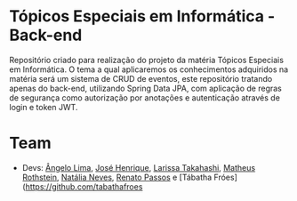 # Tópicos Especiais em Informática - Back-end

Repositório criado para realização do projeto da matéria Tópicos Especiais em Informática.
O tema a qual aplicaremos os conhecimentos adquiridos na matéria será um sistema de CRUD de eventos, este repositório tratando apenas do back-end, utilizando Spring Data JPA, com aplicação de regras de segurança como autorização por anotações e autenticação através de login e token JWT.

# Team
- Devs: [Ângelo Lima](https://github.com/angelovlima), [José Henrique](https://github.com/josehcz), [Larissa Takahashi](https://github.com/LarissaMiho), [Matheus Rothstein](https://github.com/MatheusRothstein), [Natália Neves](https://github.com/natalianeves18), [Renato Passos](https://github.com/Renato-Passos) e [Tábatha Fróes](https://github.com/tabathafroes
